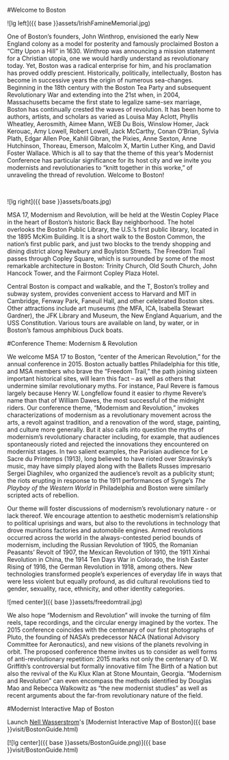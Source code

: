 <div class="padder" id="begin">
</div>

#Welcome to Boston

![lg left]({{ base }}assets/IrishFamineMemorial.jpg)

One of Boston’s founders, John Winthrop, envisioned the early New England colony as a model for posterity and famously proclaimed Boston a “Citty Upon a Hill” in 1630. Winthrop was announcing a mission statement for a Christian utopia, one we would hardly understand as revolutionary today. Yet, Boston was a radical enterprise for him, and his proclamation has proved oddly prescient. Historically, politically, intellectually, Boston has become in successive years the origin of numerous sea-changes. Beginning in the 18th century with the Boston Tea Party and subsequent Revolutionary War and extending into the 21st when, in 2004, Massachusetts became the first state to legalize same-sex marriage, Boston has continually crested the waves of revolution. It has been home to authors, artists, and scholars as varied as Louisa May Aclott, Phyllis Wheatley, Aerosmith, Aimee Mann, WEB Du Bois, Winslow Homer, Jack Kerouac, Amy Lowell, Robert Lowell, Jack McCarthy, Conan O’Brian, Sylvia Plath, Edgar Allen Poe, Kahlil Gibran, the Pixies, Anne Sexton, Anne Hutchinson, Thoreau, Emerson, Malcolm X, Martin Luther King, and David Foster Wallace. Which is all to say that the theme of this year’s Modernist Conference has particular significance for its host city and we invite you modernists and revolutionaries to “knitt together in this worke,” of unraveling the thread of revolution. Welcome to Boston!

<br>

![lg right]({{ base }}assets/boats.jpg)

MSA 17, Modernism and Revolution, will be held at the Westin Copley Place in the heart of Boston’s historic Back Bay neighborhood. The hotel overlooks the Boston Public Library, the U.S.’s first public library, located in the 1895 McKim Building. It is a short walk to the Boston Common, the nation’s first public park, and just two blocks to the trendy shopping and dining district along Newbury and Boylston Streets. The Freedom Trail passes through Copley Square, which is surrounded by some of the most remarkable architecture in Boston: Trinity Church, Old South Church, John Hancock Tower, and the Fairmont Copley Plaza Hotel.

Central Boston is compact and walkable, and the T, Boston’s trolley and subway system, provides convenient access to Harvard and MIT in Cambridge, Fenway Park, Faneuil Hall, and other celebrated Boston sites. Other attractions include art museums (the MFA, ICA, Isabella Stewart Gardner), the JFK Library and Museum, the New England Aquarium, and the USS Constitution. Various tours are available on land, by water, or in Boston’s famous amphibious Duck boats.

#Conference Theme: Modernism & Revolution

We welcome MSA 17 to Boston, “center of the American Revolution,” for the annual conference in 2015. Boston actually battles Philadelphia for this title, and MSA members who brave the “Freedom Trail,” the path joining sixteen important historical sites, will learn this fact – as well as others that undermine similar revolutionary myths. For instance, Paul Revere is famous largely because Henry W. Longfellow found it easier to rhyme Revere’s name than that of William Dawes, the most successful of the midnight riders. Our conference theme, “Modernism and Revolution,” invokes characterizations of modernism as a revolutionary movement across the arts, a revolt against tradition, and a renovation of the word, stage, painting, and culture more generally. But it also calls into question the myths of modernism’s revolutionary character including, for example, that audiences spontaneously rioted and rejected the innovations they encountered on modernist stages. In two salient examples, the Parisian audience for Le Sacre du Printemps (1913), long believed to have rioted over Stravinsky’s music, may have simply played along with the Ballets Russes impresario Sergei Diaghilev, who organized the audience’s revolt as a publicity stunt; the riots erupting in response to the 1911 performances of Synge’s *The Playboy of the Western World* in Philadelphia and Boston were similarly scripted acts of rebellion.

Our theme will foster discussions of modernism’s revolutionary nature - or lack thereof. We encourage attention to aesthetic modernism’s relationship to political uprisings and wars, but also to the revolutions in technology that drove munitions factories and automobile engines. Armed revolutions occurred across the world in the always-contested period bounds of modernism, including the Russian Revolution of 1905, the Romanian Peasants’ Revolt of 1907, the Mexican Revolution of 1910, the 1911 Xinhai Revolution in China, the 1914 Ten Days War in Colorado, the Irish Easter Rising of 1916, the German Revolution in 1918, among others.  New technologies transformed people’s experiences of everyday life in ways that were less violent but equally profound, as did cultural revolutions tied to gender, sexuality, race, ethnicity, and other identity categories.

![med center]({{ base }}assets/freedomtrail.jpg)

We also hope “Modernism and Revolution” will invoke the turning of film reels, tape recordings, and the circular energy imagined by the vortex. The 2015 conference coincides with the centenary of our first photographs of Pluto, the founding of NASA’s predecessor NACA (National Advisory Committee for Aeronautics), and new visions of the planets revolving in orbit. The proposed conference theme invites us to consider as well forms of anti-revolutionary repetition: 2015 marks not only the centenary of D. W. Griffith’s controversial but formally innovative film The Birth of a Nation but also the revival of the Ku Klux Klan at Stone Mountain, Georgia. “Modernism and Revolution” can even encompass the methods identified by Douglas Mao and Rebecca Walkowitz as “the new modernist studies” as well as recent arguments about the far-from revolutionary nature of the field.

#Modernist Interactive Map of Boston

Launch [Nell Wasserstrom]()'s [Modernist Interactive Map of Boston]({{ base }}visit/BostonGuide.html)

[![lg center]({{ base }}assets/BostonGuide.png)]({{ base }}visit/BostonGuide.html)